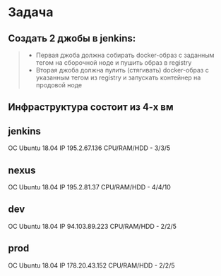 
# Задача 

## Создать 2 джобы в jenkins:

> - Первая джоба должна собирать docker-образ с заданным тегом на сборочной ноде и пушить образ в registry
> - Вторая джоба должна пулить (стягивать) docker-образ с указанным тегом из registry и запускать контейнер на продовой ноде

## Инфраструктура состоит из 4-х вм

jenkins
---
ОС Ubuntu 18.04
IP 195.2.67.136
CPU/RAM/HDD - 3/3/5

nexus
---
ОС Ubuntu 18.04
IP 195.2.81.37
CPU/RAM/HDD - 4/4/10

dev
---
ОС Ubuntu 18.04
IP 94.103.89.223
CPU/RAM/HDD - 2/2/5

prod
---
ОС Ubuntu 18.04
IP 178.20.43.152
CPU/RAM/HDD - 2/2/5
